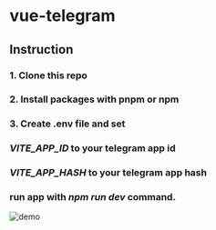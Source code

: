 # vue-telegram

## Instruction
### 1. Clone this repo
### 2. Install packages with pnpm or npm
### 3. Create .env file and set 
### _VITE_APP_ID_ to your telegram app id
### _VITE_APP_HASH_ to your telegram app hash
### run app with _npm run dev_ command.

![demo](https://i.imgur.com/50uQEGB.png)
